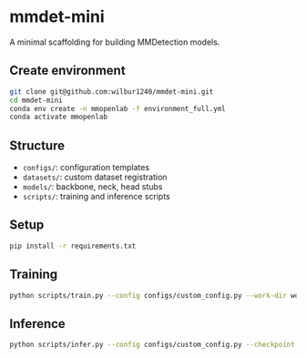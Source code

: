 # mmdet-mini

A minimal scaffolding for building MMDetection models.

## Create environment

```bash
git clone git@github.com:wilbur1240/mmdet-mini.git
cd mmdet-mini
conda env create -n mmopenlab -f environment_full.yml
conda activate mmopenlab
```

## Structure

- `configs/`: configuration templates
- `datasets/`: custom dataset registration
- `models/`: backbone, neck, head stubs
- `scripts/`: training and inference scripts

## Setup

```bash
pip install -r requirements.txt
```

## Training

```bash
python scripts/train.py --config configs/custom_config.py --work-dir work_dirs
```

## Inference

```bash
python scripts/infer.py --config configs/custom_config.py --checkpoint path/to/checkpoint.pth --image path/to/image.jpg
``` 